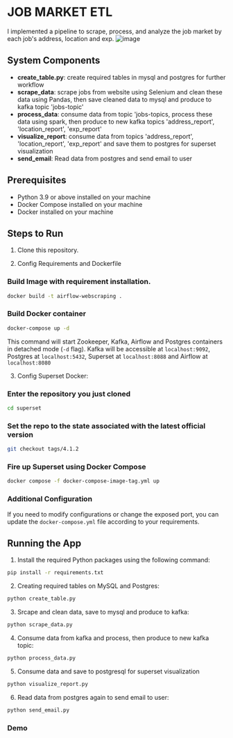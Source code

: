 JOB MARKET ETL
===============================

I implemented a pipeline to scrape, process, and analyze the job market by each job's address, location and exp.
![image](https://github.com/user-attachments/assets/b40bca06-6252-470f-9cdc-6e7398b9322c)
## System Components
- **create_table.py**: create required tables in mysql and postgres for further workflow
- **scrape_data**: scrape jobs from website using Selenium and clean these data using Pandas, then save cleaned data to mysql and produce to kafka topic 'jobs-topic'
- **process_data**: consume data from topic 'jobs-topics, process these data using spark, then produce to new kafka topics 'address_report', 'location_report', 'exp_report'
- **visualize_report**: consume data from topics 'address_report', 'location_report', 'exp_report' and save them to postgres for superset visualization
- **send_email**: Read data from postgres and send email to user

## Prerequisites
- Python 3.9 or above installed on your machine
- Docker Compose installed on your machine
- Docker installed on your machine

## Steps to Run
1. Clone this repository.

2. Config Requirements and Dockerfile
### Build Image with requirement installation.
```bash
docker build -t airflow-webscraping .
```

### Build Docker container
```bash
docker-compose up -d
```
This command will start Zookeeper, Kafka, Airflow and Postgres containers in detached mode (`-d` flag). 
Kafka will be accessible at `localhost:9092`, Postgres at `localhost:5432`, Superset at `localhost:8088` and Airflow at `localhost:8080`

3. Config Superset Docker:
### Enter the repository you just cloned
```bash
cd superset
```

### Set the repo to the state associated with the latest official version
```bash
git checkout tags/4.1.2
```

### Fire up Superset using Docker Compose
```bash
docker compose -f docker-compose-image-tag.yml up
```

### Additional Configuration
If you need to modify configurations or change the exposed port, you can update the `docker-compose.yml` file according to your requirements.

## Running the App
1. Install the required Python packages using the following command:
```bash
pip install -r requirements.txt
```

2. Creating required tables on MySQL and Postgres:
```bash
python create_table.py
```

3. Srcape and clean data, save to mysql and produce to kafka:
```bash
python scrape_data.py
```

4. Consume data from kafka and process, then produce to new kafka topic:
```bash
python process_data.py
```

5. Consume data and save to postgresql for superset visualization
```bash
python visualize_report.py
```

6. Read data from postgres again to send email to user:
```bash
python send_email.py
```

### Demo





